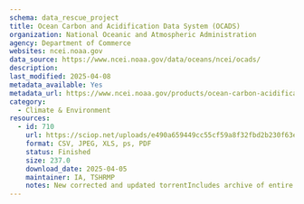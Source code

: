 ```yaml
---
schema: data_rescue_project 
title: Ocean Carbon and Acidification Data System (OCADS)
organization: National Oceanic and Atmospheric Administration
agency: Department of Commerce
websites: ncei.noaa.gov
data_source: https://www.ncei.noaa.gov/data/oceans/ncei/ocads/
description: 
last_modified: 2025-04-08
metadata_available: Yes
metadata_url: https://www.ncei.noaa.gov/products/ocean-carbon-acidification-data-system
category:
  - Climate & Environment 
resources:
  - id: 710
    url: https://sciop.net/uploads/e490a659449cc55cf59a8f32fbd2b230f63e7829
    format: CSV, JPEG, XLS, ps, PDF
    status: Finished
    size: 237.0
    download_date: 2025-04-05
    maintainer: IA, TSHRMP
    notes: New corrected and updated torrentIncludes archive of entire data system, composed of many datasets. For posterity, all metadata files have been scraped and included in IA item, organized by accession number. Would be thousands of submissions otherwise. Alternate torrent location https://academictorrents.com/details/e490a659449cc55cf59a8f32fbd2b230f63e7829
---
```

